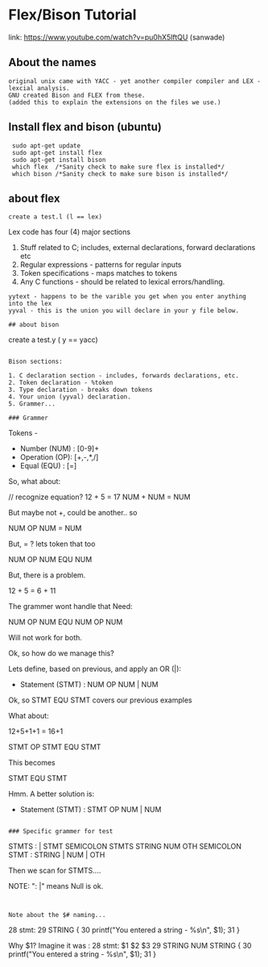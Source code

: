 # Flex/Bison Tutorial

link: https://www.youtube.com/watch?v=pu0hX5lftQU  (sanwade)


## About the names

```
original unix came with YACC - yet another compiler compiler and LEX - lexcial analysis.
GNU created Bison and FLEX from these. 
(added this to explain the extensions on the files we use.)

```


## Install flex and bison (ubuntu)

```
 sudo apt-get update
 sudo apt-get install flex
 sudo apt-get install bison
 which flex  /*Sanity check to make sure flex is installed*/
 which bison /*Sanity check to make sure bison is installed*/
```

## about flex

```
create a test.l (l == lex) 
```

Lex code has four (4) major sections

1. Stuff related to C; includes, external declarations, forward declarations etc
2. Regular expressions - patterns for regular inputs
3. Token specifications - maps matches to tokens
4. Any C functions  - should be related to lexical errors/handling.

```
yytext - happens to be the varible you get when you enter anything into the lex 
yyval - this is the union you will declare in your y file below.  

## about bison

```
create a test.y   ( y == yacc)
```

Bison sections:

1. C declaration section - includes, forwards declarations, etc.
2. Token declaration - %token
3. Type declaration - breaks down tokens
4. Your union (yyval) declaration.
5. Grammer...

### Grammer

```

Tokens -
 - Number (NUM)  :  [0-9]+
 - Operation (OP): [+,-,*,/]
 - Equal (EQU)   : [=]

So, what about:

// recognize equation?
12 + 5 = 17
NUM + NUM = NUM

But maybe not +, could be another.. so 

NUM OP NUM = NUM

But, = ? lets token that too

NUM OP NUM EQU NUM

But, there is a problem.

12 + 5 = 6 + 11

The grammer wont handle that
Need:

NUM OP NUM EQU NUM OP NUM

Will not work for both.

Ok, so how do we manage this?

Lets define, based on previous, and apply an OR (|):
- Statement (STMT) : NUM OP NUM | NUM

Ok, so STMT EQU STMT covers our previous examples

What about:

12+5+1+1 = 16+1

STMT OP STMT EQU STMT


This becomes

STMT EQU STMT

Hmm. A better solution is:

- Statement (STMT) : STMT OP NUM | NUM


```

### Specific grammer for test

```

STMTS : | STMT SEMICOLON STMTS 
STRING
NUM
OTH
SEMICOLON
STMT : STRING | NUM | OTH

Then we scan for STMTS....

NOTE:  ": |"  means Null is ok.
```


Note about the $# naming...

```
 28 stmt:
 29     STRING {
 30         printf("You entered a string - %s\n", $1);
 31     }

Why $1?
Imagine it was :
 28 stmt:
         $1     $2   $3
 29     STRING NUM STRING {
 30         printf("You entered a string - %s\n", $1);
 31     }
```
